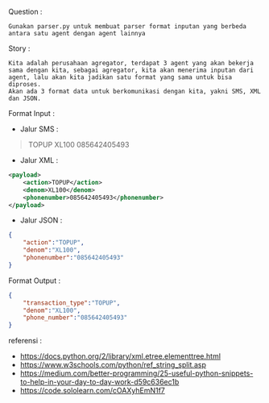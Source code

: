 Question :
```
Gunakan parser.py untuk membuat parser format inputan yang berbeda antara satu agent dengan agent lainnya
```

Story :
```
Kita adalah perusahaan agregator, terdapat 3 agent yang akan bekerja sama dengan kita, sebagai agregator, kita akan menerima inputan dari agent, lalu akan kita jadikan satu format yang sama untuk bisa diproses. 
Akan ada 3 format data untuk berkomunikasi dengan kita, yakni SMS, XML dan JSON.
```

Format Input :
- Jalur SMS : 
> TOPUP XL100 085642405493

- Jalur XML :
```xml
<payload>
    <action>TOPUP</action>
    <denom>XL100</denom>
    <phonenumber>085642405493</phonenumber>
</payload>
```

- Jalur JSON :
```json
{
    "action":"TOPUP",
    "denom":"XL100",
    "phonenumber":"085642405493"
}
```

Format Output :
```json
{
    "transaction_type":"TOPUP",
    "denom":"XL100",
    "phone_number":"085642405493"
}
```

referensi : 
- https://docs.python.org/2/library/xml.etree.elementtree.html
- https://www.w3schools.com/python/ref_string_split.asp
- https://medium.com/better-programming/25-useful-python-snippets-to-help-in-your-day-to-day-work-d59c636ec1b
- https://code.sololearn.com/cOAXyhEmN1f7